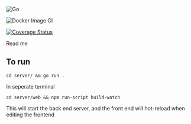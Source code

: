![Go](https://github.com/jak103/uno/workflows/Go/badge.svg?branch=master)

![Docker Image CI](https://github.com/jtknutti/uno/workflows/Docker%20Image%20CI/badge.svg)

[![Coverage Status](https://coveralls.io/repos/github/brent-buffenbarger/uno/badge.svg?branch=development)](https://coveralls.io/github/brent-buffenbarger/uno)

Read me

## To run 

`cd server/ && go run .`

In seperate terminal

`cd server/web && npm run-script build-watch`

This will start the back end server, and the front end will hot-reload when editing the frontend
